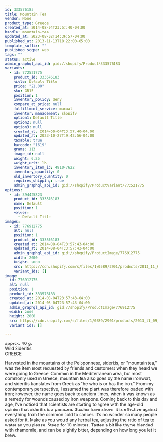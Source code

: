 ```yaml
---
id: 333576183
title: Mountain Tea
vendor: None
product_type: Greece
created_at: 2014-08-04T23:57:40-04:00
handle: mountain-tea
updated_at: 2023-08-02T14:36:57-04:00
published_at: 2013-11-13T18:22:00-05:00
template_suffix: ""
published_scope: web
tags: ""
status: active
admin_graphql_api_id: gid://shopify/Product/333576183
variants:
  - id: 772521775
    product_id: 333576183
    title: Default Title
    price: "21.00"
    sku: GR15
    position: 1
    inventory_policy: deny
    compare_at_price: null
    fulfillment_service: manual
    inventory_management: shopify
    option1: Default Title
    option2: null
    option3: null
    created_at: 2014-08-04T23:57:40-04:00
    updated_at: 2023-10-27T19:42:56-04:00
    taxable: true
    barcode: "1619"
    grams: 113
    image_id: null
    weight: 0.25
    weight_unit: lb
    inventory_item_id: 491047622
    inventory_quantity: 0
    old_inventory_quantity: 0
    requires_shipping: true
    admin_graphql_api_id: gid://shopify/ProductVariant/772521775
options:
  - id: 394425823
    product_id: 333576183
    name: Default
    position: 1
    values:
      - Default Title
images:
  - id: 776912775
    alt: null
    position: 1
    product_id: 333576183
    created_at: 2014-08-04T23:57:43-04:00
    updated_at: 2014-08-04T23:57:43-04:00
    admin_graphql_api_id: gid://shopify/ProductImage/776912775
    width: 2000
    height: 2000
    src: https://cdn.shopify.com/s/files/1/0589/2901/products/2013_11_09_Kiosk_1292.jpeg?v=1407211063
    variant_ids: []
image:
  id: 776912775
  alt: null
  position: 1
  product_id: 333576183
  created_at: 2014-08-04T23:57:43-04:00
  updated_at: 2014-08-04T23:57:43-04:00
  admin_graphql_api_id: gid://shopify/ProductImage/776912775
  width: 2000
  height: 2000
  src: https://cdn.shopify.com/s/files/1/0589/2901/products/2013_11_09_Kiosk_1292.jpeg?v=1407211063
  variant_ids: []

---
```


approx. 40 g.  
Wild Sideritis  
GREECE

Harvested in the mountains of the Peloponnese, sideritis, or "mountain tea," was the item most requested by friends and customers when they heard we were going to Greece. Common in the Mediterranean area, but most commonly used in Greece, mountain tea also goes by the name ironwort, and sideritis translates from Greek as "he who is or has the iron." From my contemporary perspective, I assumed the plant was therefore loaded with iron; however, the name goes back to ancient times, when it was known as a remedy for wounds caused by iron weapons. Coming back to this day and age, I've noticed that scientists are starting to agree with the age-old opinion that sideritis is a panacea. Studies have shown it is effective against everything from the common cold to cancer. It's no wonder so many people asked for it. Make as you would any herbal tea, adjusting the ratio of tea to water as you please. Steep for 10 minutes. Tastes a bit like thyme blended with chamomile, and can be slightly bitter, depending on how long you let it brew.